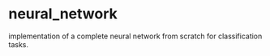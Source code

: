 # neural_network
implementation of a complete neural network from scratch for classification tasks.
